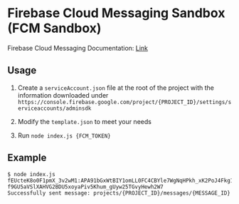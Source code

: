 # Firebase Cloud Messaging Sandbox (FCM Sandbox)

Firebase Cloud Messaging Documentation: [Link](https://firebase.google.com/docs/cloud-messaging)

## Usage

1. Create a `serviceAccount.json` file at the root of the project with the information downloaded under `https://console.firebase.google.com/project/{PROJECT_ID}/settings/serviceaccounts/adminsdk`

2. Modify the `template.json` to meet your needs

3. Run `node index.js {FCM_TOKEN}`

## Example

```
$ node index.js fEUcteK8o0F1pmX_3v2wM1:APA91bGxWtBIY1omLL0FC4CBYle7WgNqHPkh_xK2PoJ4Fkg1NQ2nryYlUrOHbbDQlAFcQyrfAMr2abg3cJfJ4YCT4S-f9GU5aVSlXAHVG2BDU5xoyaPiv5Khum_gUyw25TGvyHewh2W7
Successfully sent message: projects/{PROJECT_ID}/messages/{MESSAGE_ID}
```
